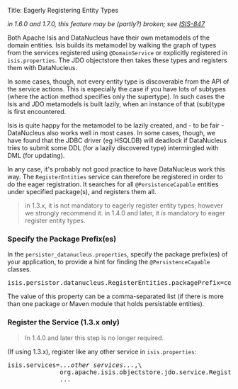 Title: Eagerly Registering Entity Types

[//]: # (content copied to _user-guide_reference_configuration-properties_datanucleus-objectstore_eagerly-registering-entities)

*in 1.6.0 and 1.7.0, this feature may be (partly?) broken; see [ISIS-847](https://issues.apache.org/jira/browse/ISIS-847)*

Both Apache Isis and DataNucleus have their own metamodels of the domain entities.  Isis builds its metamodel by walking the graph of types from the services registered using
`@DomainService` or explicitly registered in `isis.properties`.  The JDO objectstore then takes these types and registers them with DataNucleus.

In some cases, though, not every entity type is discoverable from the API of the service actions.  This is especially the case if you have lots of subtypes (where the action method specifies only the supertype).  In such cases the Isis and JDO metamodels is built lazily, when an instance of that (sub)type is first encountered.

Isis is quite happy for the metamodel to be lazily created, and - to be fair - DataNucleus also works well in most cases.  In some cases, though, we have found that the JDBC driver (eg HSQLDB) will deadlock if DataNucleus tries to submit some DDL (for a lazily discovered type) intermingled with DML (for updating).

In any case, it's probably not good practice to have DataNucleus work this way.  The `RegisterEntities` service can therefore be registered in order to do the eager registration.  It searches for all `@PersistenceCapable` entities under specified package(s), and registers them all.

> in 1.3.x, it is not mandatory to eagerly register entity types; however we strongly recommend it.
> in 1.4.0 and later, it *is* mandatory to eager register entity types.

### Specify the Package Prefix(es)

In the `persistor_datanucleus.properties`, specify the package prefix(es) of your application, to provide a hint for finding the `@PersistenceCapable` classes.  

<pre>
isis.persistor.datanucleus.RegisterEntities.packagePrefix=com.mycompany.dom
</pre>

The value of this property can be a comma-separated list (if there is more than one package or Maven module that holds persistable entities).


### Register the Service (1.3.x only)

> In 1.4.0 and later this step is no longer required.

(If using 1.3.x), register like any other service in `isis.properties`:

<pre>
isis.services=<i>...other services...</i>,\
              org.apache.isis.objectstore.jdo.service.RegisterEntities,\
              ...
</pre>
